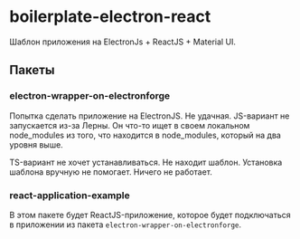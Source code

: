 boilerplate-electron-react
==========================

Шаблон приложения на ElectronJs + ReactJS + Material UI.

Пакеты
------

### electron-wrapper-on-electronforge

Попытка сделать приложение на ElectronJS. Не удачная. JS-вариант не запускается
из-за Лерны. Он что-то ищет в своем локальном node_modules из того, что находится
в node_modules, который на два уровня выше.

TS-вариант не хочет устанавливаться. Не находит шаблон. 
Установка шаблона вручную не помогает. Ничего не работает.

### react-application-example

В этом пакете будет ReactJS-приложение, которое будет подключаться в 
приложении из пакета `electron-wrapper-on-electronforge`.